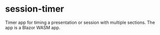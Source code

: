 # session-timer
Timer app for timing a presentation or session with multiple sections. The app is a Blazor WASM app.
